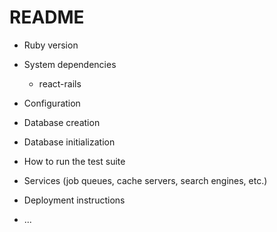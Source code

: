 # README

* Ruby version

* System dependencies
  - react-rails

* Configuration

* Database creation

* Database initialization

* How to run the test suite

* Services (job queues, cache servers, search engines, etc.)

* Deployment instructions

* ...
